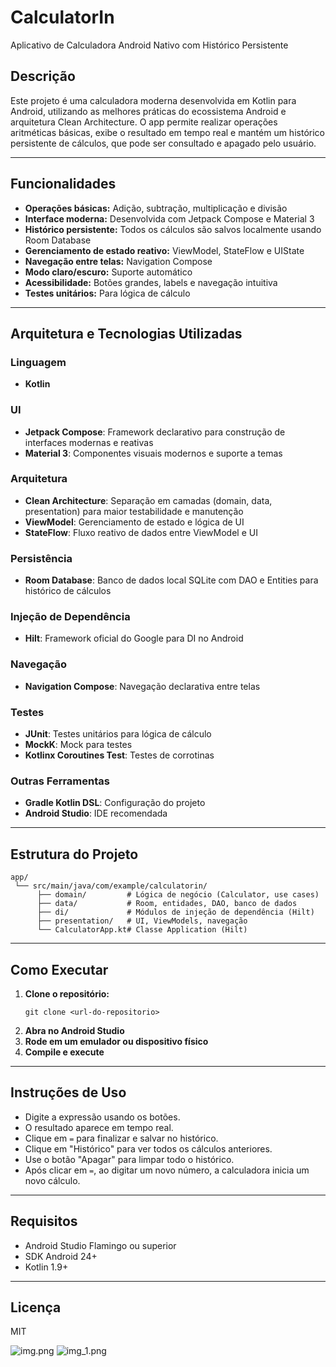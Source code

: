 # CalculatorIn

Aplicativo de Calculadora Android Nativo com Histórico Persistente

## Descrição
Este projeto é uma calculadora moderna desenvolvida em Kotlin para Android, utilizando as melhores práticas do ecossistema Android e arquitetura Clean Architecture. O app permite realizar operações aritméticas básicas, exibe o resultado em tempo real e mantém um histórico persistente de cálculos, que pode ser consultado e apagado pelo usuário.

---

## Funcionalidades
- **Operações básicas:** Adição, subtração, multiplicação e divisão
- **Interface moderna:** Desenvolvida com Jetpack Compose e Material 3
- **Histórico persistente:** Todos os cálculos são salvos localmente usando Room Database
- **Gerenciamento de estado reativo:** ViewModel, StateFlow e UIState
- **Navegação entre telas:** Navigation Compose
- **Modo claro/escuro:** Suporte automático
- **Acessibilidade:** Botões grandes, labels e navegação intuitiva
- **Testes unitários:** Para lógica de cálculo

---

## Arquitetura e Tecnologias Utilizadas

### Linguagem
- **Kotlin**

### UI
- **Jetpack Compose**: Framework declarativo para construção de interfaces modernas e reativas
- **Material 3**: Componentes visuais modernos e suporte a temas

### Arquitetura
- **Clean Architecture**: Separação em camadas (domain, data, presentation) para maior testabilidade e manutenção
- **ViewModel**: Gerenciamento de estado e lógica de UI
- **StateFlow**: Fluxo reativo de dados entre ViewModel e UI

### Persistência
- **Room Database**: Banco de dados local SQLite com DAO e Entities para histórico de cálculos

### Injeção de Dependência
- **Hilt**: Framework oficial do Google para DI no Android

### Navegação
- **Navigation Compose**: Navegação declarativa entre telas

### Testes
- **JUnit**: Testes unitários para lógica de cálculo
- **MockK**: Mock para testes
- **Kotlinx Coroutines Test**: Testes de corrotinas

### Outras Ferramentas
- **Gradle Kotlin DSL**: Configuração do projeto
- **Android Studio**: IDE recomendada

---

## Estrutura do Projeto

```
app/
 └── src/main/java/com/example/calculatorin/
      ├── domain/         # Lógica de negócio (Calculator, use cases)
      ├── data/           # Room, entidades, DAO, banco de dados
      ├── di/             # Módulos de injeção de dependência (Hilt)
      ├── presentation/   # UI, ViewModels, navegação
      └── CalculatorApp.kt# Classe Application (Hilt)
```

---

## Como Executar
1. **Clone o repositório:**
   ```
   git clone <url-do-repositorio>
   ```
2. **Abra no Android Studio**
3. **Rode em um emulador ou dispositivo físico**
4. **Compile e execute**

---

## Instruções de Uso
- Digite a expressão usando os botões.
- O resultado aparece em tempo real.
- Clique em `=` para finalizar e salvar no histórico.
- Clique em "Histórico" para ver todos os cálculos anteriores.
- Use o botão "Apagar" para limpar todo o histórico.
- Após clicar em `=`, ao digitar um novo número, a calculadora inicia um novo cálculo.

---

## Requisitos
- Android Studio Flamingo ou superior
- SDK Android 24+
- Kotlin 1.9+

---

## Licença
MIT

![img.png](img.png)
![img_1.png](img_1.png)
